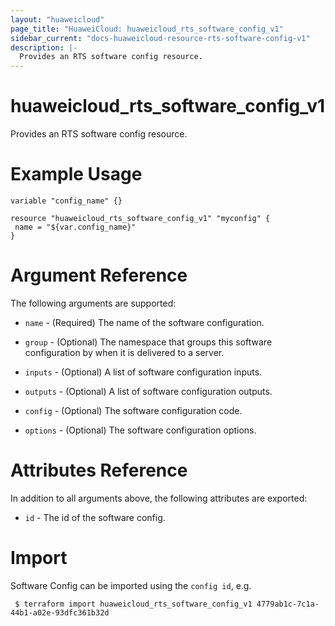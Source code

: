 ```yaml
---
layout: "huaweicloud"
page_title: "HuaweiCloud: huaweicloud_rts_software_config_v1"
sidebar_current: "docs-huaweicloud-resource-rts-software-config-v1"
description: |-
  Provides an RTS software config resource.
---
```


# huaweicloud_rts_software_config_v1

Provides an RTS software config resource.

# Example Usage

 ```hcl
variable "config_name" {}
 
resource "huaweicloud_rts_software_config_v1" "myconfig" {
  name = "${var.config_name}"
}
 ```

# Argument Reference

The following arguments are supported:

* `name` - (Required) The name of the software configuration.

* `group` - (Optional) The namespace that groups this software configuration by when it is delivered to a server.

* `inputs` - (Optional) A list of software configuration inputs.

* `outputs` - (Optional) A list of software configuration outputs.

* `config` - (Optional) The software configuration code.

* `options` - (Optional) The software configuration options.


# Attributes Reference

In addition to all arguments above, the following attributes are exported:

* `id` - The id of the software config.
 
# Import

Software Config can be imported using the `config id`, e.g.
```
 $ terraform import huaweicloud_rts_software_config_v1 4779ab1c-7c1a-44b1-a02e-93dfc361b32d
```